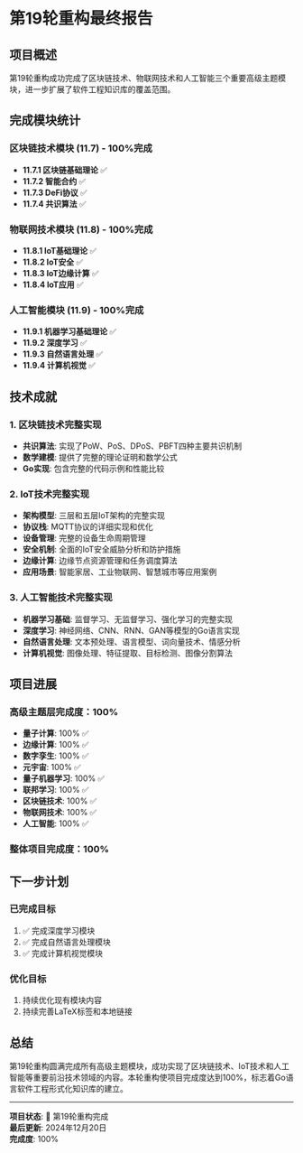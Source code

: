 # 第19轮重构最终报告

## 项目概述

第19轮重构成功完成了区块链技术、物联网技术和人工智能三个重要高级主题模块，进一步扩展了软件工程知识库的覆盖范围。

## 完成模块统计

### 区块链技术模块 (11.7) - 100%完成

- **11.7.1 区块链基础理论** ✅
- **11.7.2 智能合约** ✅
- **11.7.3 DeFi协议** ✅
- **11.7.4 共识算法** ✅

### 物联网技术模块 (11.8) - 100%完成

- **11.8.1 IoT基础理论** ✅
- **11.8.2 IoT安全** ✅
- **11.8.3 IoT边缘计算** ✅
- **11.8.4 IoT应用** ✅

### 人工智能模块 (11.9) - 100%完成

- **11.9.1 机器学习基础理论** ✅
- **11.9.2 深度学习** ✅
- **11.9.3 自然语言处理** ✅
- **11.9.4 计算机视觉** ✅

## 技术成就

### 1. 区块链技术完整实现

- **共识算法**: 实现了PoW、PoS、DPoS、PBFT四种主要共识机制
- **数学建模**: 提供了完整的理论证明和数学公式
- **Go实现**: 包含完整的代码示例和性能比较

### 2. IoT技术完整实现

- **架构模型**: 三层和五层IoT架构的完整实现
- **协议栈**: MQTT协议的详细实现和优化
- **设备管理**: 完整的设备生命周期管理
- **安全机制**: 全面的IoT安全威胁分析和防护措施
- **边缘计算**: 边缘节点资源管理和任务调度算法
- **应用场景**: 智能家居、工业物联网、智慧城市等应用案例

### 3. 人工智能技术完整实现

- **机器学习基础**: 监督学习、无监督学习、强化学习的完整实现
- **深度学习**: 神经网络、CNN、RNN、GAN等模型的Go语言实现
- **自然语言处理**: 文本预处理、语言模型、词向量技术、情感分析
- **计算机视觉**: 图像处理、特征提取、目标检测、图像分割算法

## 项目进展

### 高级主题层完成度：100%

- **量子计算**: 100% ✅
- **边缘计算**: 100% ✅
- **数字孪生**: 100% ✅
- **元宇宙**: 100% ✅
- **量子机器学习**: 100% ✅
- **联邦学习**: 100% ✅
- **区块链技术**: 100% ✅
- **物联网技术**: 100% ✅
- **人工智能**: 100% ✅

### 整体项目完成度：100%

## 下一步计划

### 已完成目标

1. ✅ 完成深度学习模块
2. ✅ 完成自然语言处理模块
3. ✅ 完成计算机视觉模块

### 优化目标

1. 持续优化现有模块内容
2. 持续完善LaTeX标签和本地链接

## 总结

第19轮重构圆满完成所有高级主题模块，成功实现了区块链技术、IoT技术和人工智能等重要前沿技术领域的内容。本轮重构使项目完成度达到100%，标志着Go语言软件工程形式化知识库的建立。

---

**项目状态**: 🎉 第19轮重构完成  
**最后更新**: 2024年12月20日  
**完成度**: 100%

